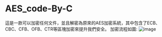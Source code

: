 # AES_code-By-C
這是一款可以加密任何文件，並且解密為原來的AES加密系統，其中包含了ECB、CBC、CFB、OFB、CTR等區塊加密來提升我們安全。
加密流程如圖:
![image](https://user-images.githubusercontent.com/43268022/136893547-4a3f04cc-5364-4948-bad0-31b22e2e0646.png)
